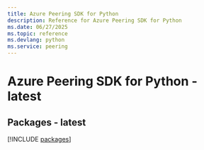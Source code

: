 ```yaml
---
title: Azure Peering SDK for Python
description: Reference for Azure Peering SDK for Python
ms.date: 06/27/2025
ms.topic: reference
ms.devlang: python
ms.service: peering
---
```

# Azure Peering SDK for Python - latest
## Packages - latest
[!INCLUDE [packages](peering-index.md)]